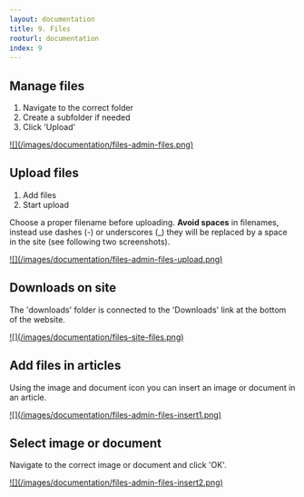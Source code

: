 ```yaml
---
layout: documentation
title: 9. Files
rooturl: documentation
index: 9
---
```


## Manage files

1. Navigate to the correct folder
2. Create a subfolder if needed
3. Click 'Upload'

<a href="/images/documentation/files-admin-files.png" data-gallery="enabled">
![](/images/documentation/files-admin-files.png)
</a>

## Upload files

1. Add files
2. Start upload

Choose a proper filename before uploading. **Avoid spaces** in filenames, instead use dashes (-) or underscores (_) they
 will be replaced by a space in the site (see following two screenshots).

<a href="/images/documentation/files-admin-files-upload.png" data-gallery="enabled">
![](/images/documentation/files-admin-files-upload.png)
</a>

## Downloads on site

The 'downloads' folder is connected to the 'Downloads' link at the bottom of the website.

<a href="/images/documentation/files-site-files.png" data-gallery="enabled">
![](/images/documentation/files-site-files.png)
</a>

## Add files in articles

Using the image and document icon you can insert an image or document in an article.

<a href="/images/documentation/files-admin-files-insert1.png" data-gallery="enabled">
![](/images/documentation/files-admin-files-insert1.png)
</a>

## Select image or document

Navigate to the correct image or document and click 'OK'.

<a href="/images/documentation/files-admin-files-insert2.png" data-gallery="enabled">
![](/images/documentation/files-admin-files-insert2.png)
</a>
